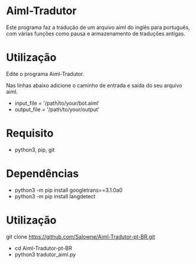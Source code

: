 # Aiml-Tradutor
Este programa faz a tradução de um arquivo aiml do inglês para português, com várias funções como pausa e armazenamento de traduções antigas.

# Utilização
Edite o programa Aiml-Tradutor.

Nas linhas abaixo adicione o caminho de entrada e saída do seu arquivo aiml.

- input_file = '/path/to/your/bot.aiml'
- output_file = '/path/to/your/output'

# Requisito
- python3, pip, git

# Dependências
- python3 -m pip install googletrans==3.1.0a0
- python3 -m pip install langdetect

# Utilização
git clone https://github.com/Salowne/Aiml-Tradutor-pt-BR.git
- cd Aiml-Tradutor-pt-BR
- python3 tradutor_aiml.py
